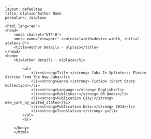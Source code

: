 
    ---
    layout: defaultau
    title: olplazo'Author Name 
    permalink: /olplazo
    ---
    <html lang="en">
    <head>
        <meta charset="UTF-8">
        <meta name="viewport" content="width=device-width, initial-scale=1.0">
        <title>Author Details - olplazo</title>
    </head>
    <body>
        <h1>Author Details - olplazo</h1>
        
            <ul>
                <li><strong>Title:</strong> Cuba In Splinters: Eleven Stories From The New Cuba</li>
                <li><strong>Genre:</strong> Fiction (Short Story Collection)</li>
                <li><strong>Language:</strong> English</li>
                <li><strong>Publisher:</strong> OR Books</li>
                <li><strong>Publication City:</strong> new_york_ny_united_states</li>
                <li><strong>Publication Date:</strong> 2014</li>
                <li><strong>Translation:</strong> y</li>
            </ul>
            <hr>
            
        </body>
        </html>
        